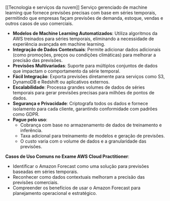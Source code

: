 [[Tecnologia e serviços da nuvem]]
Serviço gerenciado de machine learning que fornece previsões precisas com base em séries temporais, permitindo que empresas façam previsões de demanda, estoque, vendas e outros casos de uso comerciais.

- **Modelos de Machine Learning Automatizados**: Utiliza algoritmos da AWS treinados para séries temporais, eliminando a necessidade de experiência avançada em machine learning.
- **Integração de Dados Contextuais**: Permite adicionar dados adicionais (como promoções, preços ou condições climáticas) para melhorar a precisão das previsões.
- **Previsões Multivariadas**: Suporte para múltiplos conjuntos de dados que impactam o comportamento da série temporal.
- **Fácil Integração**: Exporta previsões diretamente para serviços como S3, DynamoDB e Redshift ou aplicativos externos.
- **Escalabilidade**: Processa grandes volumes de dados de séries temporais para gerar previsões precisas para milhões de pontos de dados.
- **Segurança e Privacidade**: Criptografa todos os dados e fornece isolamento para cada cliente, garantindo conformidade com padrões como GDPR.
- **Pague pelo uso**:
    - Cobrança com base no armazenamento de dados de treinamento e inferência.
    - Taxa adicional para treinamento de modelos e geração de previsões.
    - O custo varia com o volume de dados e a granularidade das previsões.

**Casos de Uso Comuns no Exame AWS Cloud Practitioner**:

- Identificar o Amazon Forecast como uma solução para previsões baseadas em séries temporais.
- Reconhecer como dados contextuais melhoram a precisão das previsões comerciais.
- Compreender os benefícios de usar o Amazon Forecast para planejamento operacional e estratégico.